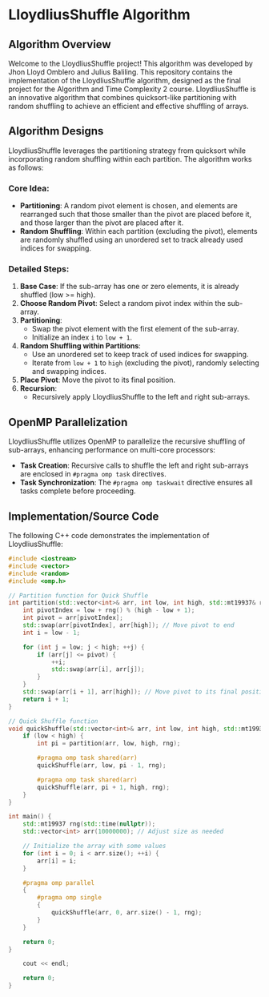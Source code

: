 # LloydliusShuffle Algorithm

## Algorithm Overview

Welcome to the LloydliusShuffle project! This algorithm was developed by Jhon Lloyd Omblero and Julius Baliling. This repository contains the implementation of the LloydliusShuffle algorithm, designed as the final project for the Algorithm and Time Complexity 2 course. LloydliusShuffle is an innovative algorithm that combines quicksort-like partitioning with random shuffling to achieve an efficient and effective shuffling of arrays.

## Algorithm Designs

LloydliusShuffle leverages the partitioning strategy from quicksort while incorporating random shuffling within each partition. The algorithm works as follows:

### Core Idea:
- **Partitioning**: A random pivot element is chosen, and elements are rearranged such that those smaller than the pivot are placed before it, and those larger than the pivot are placed after it.
- **Random Shuffling**: Within each partition (excluding the pivot), elements are randomly shuffled using an unordered set to track already used indices for swapping.

### Detailed Steps:
1. **Base Case**: If the sub-array has one or zero elements, it is already shuffled (low >= high).
2. **Choose Random Pivot**: Select a random pivot index within the sub-array.
3. **Partitioning**:
   - Swap the pivot element with the first element of the sub-array.
   - Initialize an index `i` to `low + 1`.
4. **Random Shuffling within Partitions**:
   - Use an unordered set to keep track of used indices for swapping.
   - Iterate from `low + 1` to `high` (excluding the pivot), randomly selecting and swapping indices.
5. **Place Pivot**: Move the pivot to its final position.
6. **Recursion**:
   - Recursively apply LloydliusShuffle to the left and right sub-arrays.

## OpenMP Parallelization

LloydliusShuffle utilizes OpenMP to parallelize the recursive shuffling of sub-arrays, enhancing performance on multi-core processors:

- **Task Creation**: Recursive calls to shuffle the left and right sub-arrays are enclosed in `#pragma omp task` directives.
- **Task Synchronization**: The `#pragma omp taskwait` directive ensures all tasks complete before proceeding.

## Implementation/Source Code

The following C++ code demonstrates the implementation of LloydliusShuffle:

```cpp
#include <iostream>
#include <vector>
#include <random>
#include <omp.h>

// Partition function for Quick Shuffle
int partition(std::vector<int>& arr, int low, int high, std::mt19937& rng) {
    int pivotIndex = low + rng() % (high - low + 1);
    int pivot = arr[pivotIndex];
    std::swap(arr[pivotIndex], arr[high]); // Move pivot to end
    int i = low - 1;

    for (int j = low; j < high; ++j) {
        if (arr[j] <= pivot) {
            ++i;
            std::swap(arr[i], arr[j]);
        }
    }
    std::swap(arr[i + 1], arr[high]); // Move pivot to its final position
    return i + 1;
}

// Quick Shuffle function
void quickShuffle(std::vector<int>& arr, int low, int high, std::mt19937& rng) {
    if (low < high) {
        int pi = partition(arr, low, high, rng);

        #pragma omp task shared(arr)
        quickShuffle(arr, low, pi - 1, rng);

        #pragma omp task shared(arr)
        quickShuffle(arr, pi + 1, high, rng);
    }
}

int main() {
    std::mt19937 rng(std::time(nullptr));
    std::vector<int> arr(10000000); // Adjust size as needed

    // Initialize the array with some values
    for (int i = 0; i < arr.size(); ++i) {
        arr[i] = i;
    }

    #pragma omp parallel
    {
        #pragma omp single
        {
            quickShuffle(arr, 0, arr.size() - 1, rng);
        }
    }

    return 0;
}

    cout << endl;

    return 0;
}
